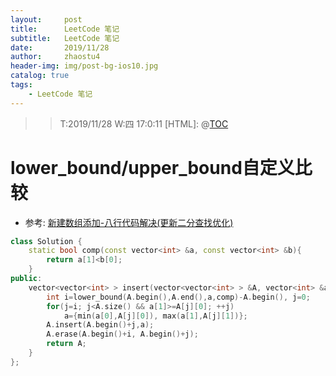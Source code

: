 ```yaml
---
layout:     post
title:      LeetCode 笔记
subtitle:   LeetCode 笔记
date:       2019/11/28
author:     zhaostu4
header-img: img/post-bg-ios10.jpg
catalog: true
tags:
    - LeetCode 笔记
---
```


>> T:2019/11/28  W:四 17:0:11
[HTML]: @[TOC](LeetCode)
# lower_bound/upper_bound自定义比较
- 参考: [新建数组添加-八行代码解决(更新二分查找优化)](https://leetcode-cn.com/problems/insert-interval/solution/xin-jian-shu-zu-tian-jia-by-joy-teng/)
```cpp
class Solution {
	static bool comp(const vector<int> &a, const vector<int> &b){
		return a[1]<b[0];
	}
public:
	vector<vector<int> > insert(vector<vector<int> > &A, vector<int> &a) {
		int i=lower_bound(A.begin(),A.end(),a,comp)-A.begin(), j=0;
		for(j=i; j<A.size() && a[1]>=A[j][0]; ++j)
			a={min(a[0],A[j][0]), max(a[1],A[j][1])};
		A.insert(A.begin()+j,a);
		A.erase(A.begin()+i, A.begin()+j);
		return A;
	}
};
```
